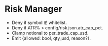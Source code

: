 # Risk Manager
- Deny if symbol ∉ whitelist.
- Deny if ATR% > config/risk.json.atr_cap_pct.
- Clamp notional to per_trade_cap_usd.
- Emit {allowed: bool, qty_usd, reason?}.